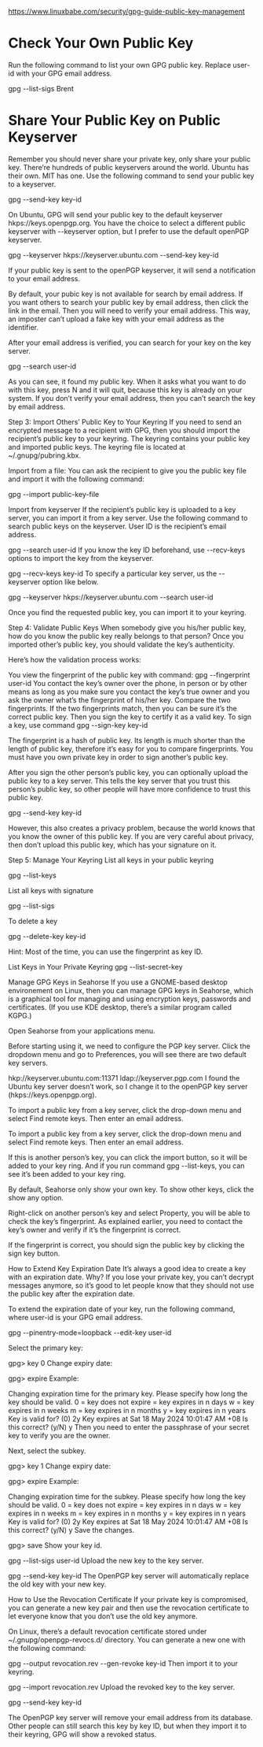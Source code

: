 https://www.linuxbabe.com/security/gpg-guide-public-key-management

# Check Your Own Public Key
Run the following command to list your own GPG public key. Replace user-id with your GPG email address.

gpg --list-sigs Brent


# Share Your Public Key on Public Keyserver
Remember you should never share your private key, only share your public key. There’re hundreds of public keyservers around the world. Ubuntu has their own. MIT has one. Use the following command to send your public key to a keyserver.

gpg --send-key key-id

On Ubuntu, GPG will send your public key to the default keyserver hkps://keys.openpgp.org. You have the choice to select a different public keyserver with --keyserver option, but I prefer to use the default openPGP keyserver.

gpg --keyserver hkps://keyserver.ubuntu.com --send-key key-id

If your public key is sent to the openPGP keyserver, it will send a notification to your email address.

By default, your pubic key is not available for search by email address. If you want others to search your public key by email address, then click the link in the email. Then you will need to verify your email address. This way, an imposter can’t upload a fake key with your email address as the identifier.

After your email address is verified, you can search for your key on the key server.

gpg --search user-id

As you can see, it found my public key. When it asks what you want to do with this key, press N and it will quit, because this key is already on your system. If you don’t verify your email address, then you can’t search the key by email address.

Step 3: Import Others’ Public Key to Your Keyring
If you need to send an encrypted message to a recipient with GPG, then you should import the recipient’s public key to your keyring. The keyring contains your public key and imported public keys. The keyring file is located at ~/.gnupg/pubring.kbx.

Import from a file:
You can ask the recipient to give you the public key file and import it with the following command:

gpg --import public-key-file

Import from keyserver
If the recipient’s public key is uploaded to a key server, you can import it from a key server. Use the following command to search public keys on the keyserver. User ID is the recipient’s email address.

gpg --search user-id
If you know the key ID beforehand, use --recv-keys options to import the key from the keyserver.

gpg --recv-keys key-id
To specify a particular key server, us the --keyserver option like below.

gpg --keyserver hkps://keyserver.ubuntu.com --search user-id

Once you find the requested public key, you can import it to your keyring.

Step 4: Validate Public Keys
When somebody give you his/her public key, how do you know the public key really belongs to that person? Once you imported other’s public key, you should validate the key’s authenticity.

Here’s how the validation process works:

You view the fingerprint of the public key with command: gpg --fingerprint user-id
You contact the key’s owner over the phone, in person or by other means as long as you make sure you contact the key’s true owner and you ask the owner what’s the fingerprint of his/her key.
Compare the two fingerprints. If the two fingerprints match, then you can be sure it’s the correct public key.
Then you sign the key to certify it as a valid key. To sign a key, use command gpg --sign-key key-id

The fingerprint is a hash of public key. Its length is much shorter than the length of public key, therefore it’s easy for you to compare fingerprints. You must have you own private key in order to sign another’s public key.

After you sign the other person’s public key, you can optionally upload the public key to a key server. This tells the key server that you trust this person’s public key, so other people will have more confidence to trust this public key.

gpg --send-key key-id

However, this also creates a privacy problem, because the world knows that you know the owner of this public key. If you are very careful about privacy, then don’t upload this public key, which has your signature on it.

Step 5: Manage Your Keyring
List all keys in your public keyring

gpg --list-keys

List all keys with signature

gpg --list-sigs

To delete a key

gpg --delete-key key-id

Hint: Most of the time, you can use the fingerprint as key ID.

List Keys in Your Private Keyring
gpg --list-secret-key

Manage GPG Keys in Seahorse
If you use a GNOME-based desktop environement on Linux, then you can manage GPG keys in Seahorse, which is a graphical tool for managing and using encryption keys, passwords and certificates. (If you use KDE desktop, there’s a similar program called KGPG.)

Open Seahorse from your applications menu.

Before starting using it, we need to configure the PGP key server. Click the dropdown menu and go to Preferences, you will see there are two default key servers.

hkp://keyserver.ubuntu.com:11371
ldap://keyserver.pgp.com
I found the Ubuntu key server doesn’t work, so I change it to the openPGP key server (hkps://keys.openpgp.org).

To import a public key from a key server, click the drop-down menu and select Find remote keys. Then enter an email address.

To import a public key from a key server, click the drop-down menu and select Find remote keys. Then enter an email address.

If this is another person’s key, you can click the import button, so it will be added to your key ring. And if you run command gpg --list-keys, you can see it’s been added to your key ring.

By default, Seahorse only show your own key. To show other keys, click the show any option.

Right-click on another person’s key and select Property, you will be able to check the key’s fingerprint. As explained earlier, you need to contact the key’s owner and verify if it’s the fingerprint is correct.

If the fingerprint is correct, you should sign the public key by clicking the sign key button.

How to Extend Key Expiration Date
It’s always a good idea to create a key with an expiration date. Why? If you lose your private key, you can’t decrypt messages anymore, so it’s good to let people know that they should not use the public key after the expiration date.

To extend the expiration date of your key, run the following command, where user-id is your GPG email address.

gpg --pinentry-mode=loopback --edit-key user-id

Select the primary key:

gpg> key 0
Change expiry date:

gpg> expire
Example:

Changing expiration time for the primary key.
Please specify how long the key should be valid.
         0 = key does not expire
      <n>  = key expires in n days
      <n>w = key expires in n weeks
      <n>m = key expires in n months
      <n>y = key expires in n years
Key is valid for? (0) 2y
Key expires at Sat 18 May 2024 10:01:47 AM +08
Is this correct? (y/N) y
Then you need to enter the passphrase of your secret key to verify you are the owner.

Next, select the subkey.

gpg> key 1
Change expiry date:

gpg> expire
Example:

Changing expiration time for the subkey.
Please specify how long the key should be valid.
         0 = key does not expire
      <n>  = key expires in n days
      <n>w = key expires in n weeks
      <n>m = key expires in n months
      <n>y = key expires in n years
Key is valid for? (0) 2y
Key expires at Sat 18 May 2024 10:01:47 AM +08
Is this correct? (y/N) y
Save the changes.

gpg> save
Show your key id.

gpg --list-sigs user-id
Upload the new key to the key server.

gpg --send-key key-id
The OpenPGP key server will automatically replace the old key with your new key.

How to Use the Revocation Certificate
If your private key is compromised, you can generate a new key pair and then use the revocation certificate to let everyone know that you don’t use the old key anymore.

On Linux, there’s a default revocation certificate stored under ~/.gnupg/openpgp-revocs.d/ directory. You can generate a new one with the following command:

gpg --output revocation.rev --gen-revoke key-id
Then import it to your keyring.

gpg --import revocation.rev
Upload the revoked key to the key server.

gpg --send-key key-id

The OpenPGP key server will remove your email address from its database. Other people can still search this key by key ID, but when they import it to their keyring, GPG will show a revoked status.
